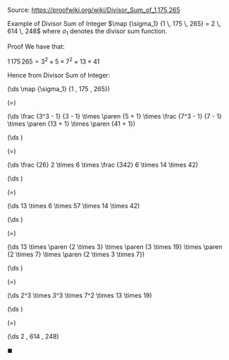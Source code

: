 # 

Source: https://proofwiki.org/wiki/Divisor_Sum_of_1,175,265

Example of Divisor Sum of Integer
$\map {\sigma_1} {1 \, 175 \, 265} = 2 \, 614 \, 248$
where $\sigma_1$ denotes the divisor sum function.


Proof
We have that:

$1 \, 175 \, 265 = 3^2 \times 5 \times 7^2 \times 13 \times 41$

Hence from Divisor Sum of Integer:














\(\ds \map {\sigma_1} {1 \, 175 \, 265}\)

\(=\)







\(\ds \frac {3^3 - 1} {3 - 1} \times \paren {5 + 1} \times \frac {7^3 - 1} {7 - 1} \times \paren {13 + 1} \times \paren {41 + 1}\)




















\(\ds \)

\(=\)







\(\ds \frac {26} 2 \times 6 \times \frac {342} 6 \times 14 \times 42\)




















\(\ds \)

\(=\)







\(\ds 13 \times 6 \times 57 \times 14 \times 42\)




















\(\ds \)

\(=\)







\(\ds 13 \times \paren {2 \times 3} \times \paren {3 \times 19} \times \paren {2 \times 7} \times \paren {2 \times 3 \times 7}\)




















\(\ds \)

\(=\)







\(\ds 2^3 \times 3^3 \times 7^2 \times 13 \times 19\)




















\(\ds \)

\(=\)







\(\ds 2 \, 614 \, 248\)









$\blacksquare$





